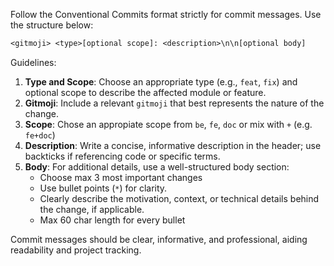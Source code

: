 Follow the Conventional Commits format strictly for commit messages.
Use the structure below:

```txt
<gitmoji> <type>[optional scope]: <description>\n\n[optional body]
```

Guidelines:

1. **Type and Scope**: Choose an appropriate type (e.g., `feat`, `fix`) and optional scope to describe the affected module or feature.
2. **Gitmoji**: Include a relevant `gitmoji` that best represents the nature of the change.
3. **Scope**: Chose an appropiate scope from `be`, `fe`, `doc` or mix with `+` (e.g. `fe+doc`)
4. **Description**: Write a concise, informative description in the header; use backticks if referencing code or specific terms.
5. **Body**: For additional details, use a well-structured body section:
   - Choose max 3 most important changes
   - Use bullet points (`*`) for clarity.
   - Clearly describe the motivation, context, or technical details behind the change, if applicable.
   - Max 60 char length for every bullet

Commit messages should be clear, informative, and professional, aiding readability and project tracking.
